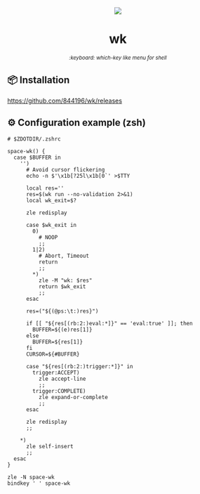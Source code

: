<div align="center">
<p>&nbsp;</p>
<img src="https://github.com/user-attachments/assets/07e6f86c-9f5c-4716-a07a-140dcb38efca" />
<h1>wk</h1>
<small><i>:keyboard: which-key like menu for shell</i></small>
</div>

## :package: Installation

<https://github.com/844196/wk/releases>

## :gear: Configuration example (zsh)

```shell
# $ZDOTDIR/.zshrc

space-wk() {
  case $BUFFER in
    '')
      # Avoid cursor flickering
      echo -n $'\x1b[?25l\x1b[0`' >$TTY

      local res=''
      res=$(wk run --no-validation 2>&1)
      local wk_exit=$?

      zle redisplay

      case $wk_exit in
        0)
          # NOOP
          ;;
        1|2)
          # Abort, Timeout
          return
          ;;
        *)
          zle -M "wk: $res"
          return $wk_exit
          ;;
      esac

      res=("${(@ps:\t:)res}")

      if [[ "${res[(rb:2:)eval:*]}" == 'eval:true' ]]; then
        BUFFER=${(e)res[1]}
      else
        BUFFER=${res[1]}
      fi
      CURSOR=${#BUFFER}

      case "${res[(rb:2:)trigger:*]}" in
        trigger:ACCEPT)
          zle accept-line
          ;;
        trigger:COMPLETE)
          zle expand-or-complete
          ;;
      esac

      zle redisplay
      ;;

    *)
      zle self-insert
      ;;
  esac
}

zle -N space-wk
bindkey ' ' space-wk
```
